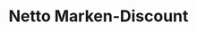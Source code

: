 ---
title: "Netto Marken-Discount"
url: /bielefeld/netto-marken-discount-amtsstrasse/
shop: Supermarkt
---